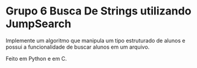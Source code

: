 # Grupo 6 Busca De Strings utilizando JumpSearch

Implemente um algoritmo que manipula um tipo estruturado de alunos e possui a funcionalidade de buscar alunos em um arquivo.

Feito em Python e em C.
